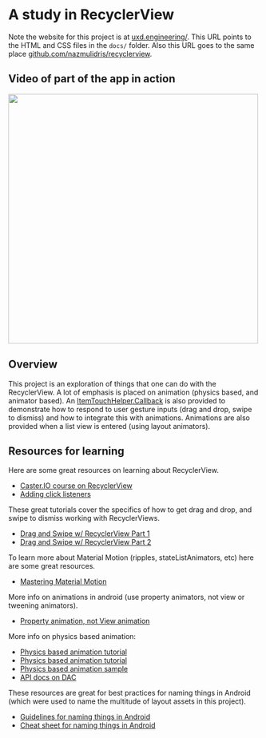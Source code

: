 # A study in RecyclerView

Note the website for this project is at 
[uxd.engineering/](http://uxd.engineering). This URL points to the HTML and CSS files in 
the `docs/` folder. Also this URL goes to the same place 
[github.com/nazmulidris/recyclerview](https://github.com/nazmulidris/recyclerview).

## Video of part of the app in action
<img 
src="https://github.com/nazmulidris/recyclerview/blob/master/astudyinrecyclerview.gif?raw=true" 
width="500"/>

## Overview
This project is an exploration of things that one can do with the RecyclerView. 
A lot of emphasis is placed on animation (physics based, and animator based). An 
[ItemTouchHelper.Callback](https://developer.android.com/reference/android/support/v7/widget/helper/ItemTouchHelper.Callback.html)
is also provided to demonstrate how to respond to user gesture inputs (drag and drop,
swipe to dismiss) and how to integrate this with animations. Animations are also provided
when a list view is entered (using layout animators).

## Resources for learning
Here are some great resources on learning about RecyclerView.
- [Caster.IO course on RecyclerView](https://caster.io/courses/recycler-view)
- [Adding click listeners](https://antonioleiva.com/recyclerview-listener/)

These great tutorials cover the specifics of how to get drag and drop, and
swipe to dismiss working with RecyclerViews.
- [Drag and Swipe w/ RecyclerView Part 1](https://medium.com/@ipaulpro/drag-and-swipe-with-recyclerview-b9456d2b1aaf)
- [Drag and Swipe w/ RecyclerView Part 2](https://medium.com/@ipaulpro/drag-and-swipe-with-recyclerview-6a6f0c422efd)

To learn more about Material Motion (ripples, stateListAnimators, etc) here are some great 
resources.
- [Mastering Material Motion](https://www.youtube.com/watch?v=aZ5V5e-phR8)

More info on animations in android (use property animators, not view or tweening animators).
- [Property animation, not View animation](https://developer.android.com/guide/topics/graphics/prop-animation.html)

More info on physics based animation:
- [Physics based animation tutorial](https://code.tutsplus.com/tutorials/adding-physics-based-animations-to-android-apps--cms-29053)
- [Physics based animation tutorial](http://www.thedroidsonroids.com/blog/android/springanimation-examples)
- [Physics based animation sample](https://proandroiddev.com/introduction-to-physics-based-animations-in-android-1be27e468835)
- [API docs on DAC](https://developer.android.com/guide/topics/graphics/physics-based-animation.html)

These resources are great for best practices for naming things in Android 
(which were used to name the multitude of layout assets in this project).
- [Guidelines for naming things in Android](https://github.com/ribot/android-guidelines/blob/master/project_and_code_guidelines.md)
- [Cheat sheet for naming things in Android](https://jeroenmols.com/blog/2016/03/07/resourcenaming/)